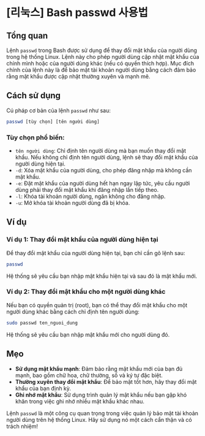 # [리눅스] Bash passwd 사용법

## Tổng quan
Lệnh `passwd` trong Bash được sử dụng để thay đổi mật khẩu của người dùng trong hệ thống Linux. Lệnh này cho phép người dùng cập nhật mật khẩu của chính mình hoặc của người dùng khác (nếu có quyền thích hợp). Mục đích chính của lệnh này là để bảo mật tài khoản người dùng bằng cách đảm bảo rằng mật khẩu được cập nhật thường xuyên và mạnh mẽ.

## Cách sử dụng
Cú pháp cơ bản của lệnh `passwd` như sau:

```bash
passwd [tùy chọn] [tên người dùng]
```

### Tùy chọn phổ biến:
- `tên người dùng`: Chỉ định tên người dùng mà bạn muốn thay đổi mật khẩu. Nếu không chỉ định tên người dùng, lệnh sẽ thay đổi mật khẩu của người dùng hiện tại.
- `-d`: Xóa mật khẩu của người dùng, cho phép đăng nhập mà không cần mật khẩu.
- `-e`: Đặt mật khẩu của người dùng hết hạn ngay lập tức, yêu cầu người dùng phải thay đổi mật khẩu khi đăng nhập lần tiếp theo.
- `-l`: Khóa tài khoản người dùng, ngăn không cho đăng nhập.
- `-u`: Mở khóa tài khoản người dùng đã bị khóa.

## Ví dụ
### Ví dụ 1: Thay đổi mật khẩu của người dùng hiện tại
Để thay đổi mật khẩu của người dùng hiện tại, bạn chỉ cần gõ lệnh sau:

```bash
passwd
```

Hệ thống sẽ yêu cầu bạn nhập mật khẩu hiện tại và sau đó là mật khẩu mới.

### Ví dụ 2: Thay đổi mật khẩu cho một người dùng khác
Nếu bạn có quyền quản trị (root), bạn có thể thay đổi mật khẩu cho một người dùng khác bằng cách chỉ định tên người dùng:

```bash
sudo passwd ten_nguoi_dung
```

Hệ thống sẽ yêu cầu bạn nhập mật khẩu mới cho người dùng đó.

## Mẹo
- **Sử dụng mật khẩu mạnh**: Đảm bảo rằng mật khẩu mới của bạn đủ mạnh, bao gồm chữ hoa, chữ thường, số và ký tự đặc biệt.
- **Thường xuyên thay đổi mật khẩu**: Để bảo mật tốt hơn, hãy thay đổi mật khẩu của bạn định kỳ.
- **Ghi nhớ mật khẩu**: Sử dụng trình quản lý mật khẩu nếu bạn gặp khó khăn trong việc ghi nhớ nhiều mật khẩu khác nhau.

Lệnh `passwd` là một công cụ quan trọng trong việc quản lý bảo mật tài khoản người dùng trên hệ thống Linux. Hãy sử dụng nó một cách cẩn thận và có trách nhiệm!